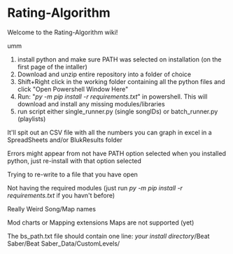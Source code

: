 # Rating-Algorithm
Welcome to the Rating-Algorithm wiki!

umm
1. install python and make sure PATH was selected on installation (on the first page of the intaller)
2. Download and unzip entire repository into a folder of choice
3. Shift+Right click in the working folder containing all the python files and click "Open Powershell Window Here"
4. Run: "*py -m pip install -r requirements.txt*" in powershell. This will download and install any missing modules/libraries
6. run script either single_runner.py (single songIDs) or batch_runner.py (playlists)


It'll spit out an CSV file with all the numbers you can graph in excel in a SpreadSheets and/or BlukResults folder


Errors might appear from not have PATH option selected when you installed python, just re-install with that option selected

Trying to re-write to a file that you have open

Not having the required modules (just run *py -m pip install -r requirements.txt* if you havn't before)

Really Weird Song/Map names

Mod charts or Mapping extensions Maps are not supported (yet)

The bs_path.txt file should contain one line: *your install directory*/Beat Saber/Beat Saber_Data/CustomLevels/

